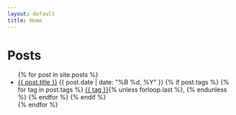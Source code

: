 ```yaml
---
layout: default
title: Home
---
```


<div class="container">
  <h1 class="main-title">Posts</h1>
  <ul class="post-list">
    {% for post in site.posts %}
      <li>
        <a href="{{ post.url }}">{{ post.title }}</a>
        <span class="post-meta">{{ post.date | date: "%B %d, %Y" }}</span>
        {% if post.tags %}
          <span class="post-tags">
            {% for tag in post.tags %}
              <a href="/tags/#{{ tag | slugify }}" class="tag">{{ tag }}</a>{% unless forloop.last %}, {% endunless %}
            {% endfor %}
          </span>
        {% endif %}
      </li>
    {% endfor %}
  </ul>
</div>
